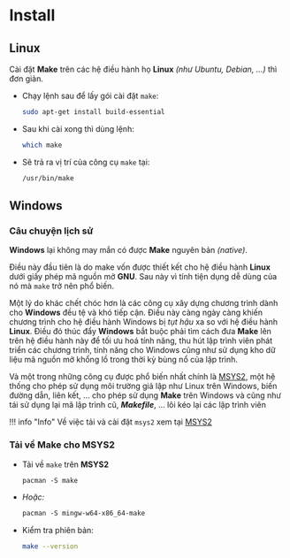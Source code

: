 # Install

## Linux

Cài đặt __Make__ trên các hệ điều hành họ __Linux__ _(như Ubuntu, Debian, ...)_ thì đơn giản.

- Chạy lệnh sau để lấy gói cài đặt `make`:
    ```bash
    sudo apt-get install build-essential
    ```
- Sau khi cài xong thì dùng lệnh:
    ```bash
    which make
    ```
- Sẽ trả ra vị trí của công cụ `make` tại:
    ```bash
    /usr/bin/make
    ```

## Windows

### Câu chuyện lịch sử

__Windows__ lại không may mắn có được __Make__ nguyên bản _(native)_.

Điều này đầu tiên là do make vốn được thiết kết cho hệ điều hành __Linux__ dưới giấy phép mã nguồn mở __GNU__. Sau này vì tính tiện dụng dễ dùng của nó mà `make` trở nên phổ biến.

Một lý do khác chết chóc hơn là các công cụ xây dựng chương trình dành cho __Windows__ đều tệ và khó tiếp cận. Điều này càng ngày càng khiến chương trình cho hệ điều hành Windows bị _tụt hậu_ xa so với hệ điều hành __Linux__. Điều đó thúc đẩy __Windows__ bắt buộc phải tìm cách đưa __Make__ lên trên hệ điều hành này để tối ưu hoá tính năng, thu hút lập trình viên phát triển các chương trình, tính năng cho Windows cũng như sử dụng kho dữ liệu mã nguồn mở khổng lồ trong thời kỳ bùng nổ của lập trình.

Và một trong những công cụ được phổ biến nhất chính là [MSYS2](../msys2/software-msys2-overview.md), một hệ thống cho phép sử dụng môi trường giả lập như Linux trên Windows, biến đường dẫn, liên kết, ... cho phép sử dụng __Make__ trên Windows và cũng như tái sử dụng lại mã lập trình cũ, ___Makefile___, ... lôi kéo lại các lập trình viên

!!! info "Info"
    Về việc tải và cài đặt `msys2` xem tại [MSYS2](../msys2/software-msys2-overview.md) 

### Tải về Make cho MSYS2

- Tải về `make` trên __MSYS2__
    ```makefile
    pacman -S make
    ```
- _Hoặc:_
    ```makefile
    pacman -S mingw-w64-x86_64-make
    ```
- Kiểm tra phiên bản:
    ```bash
    make --version
    ```